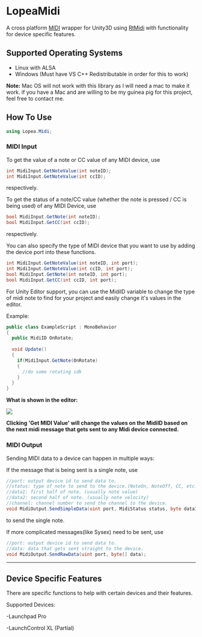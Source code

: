 # LopeaMidi
A cross platform [MIDI](https://wikipedia.org/wiki/MIDI) wrapper for Unity3D using [RtMidi](https://www.music.mcgill.ca/~gary/rtmidi/) with functionality for device specific features.

## Supported Operating Systems
  - Linux with ALSA
  - Windows (Must have VS C++ Redistributable in order for this to work) 
  
  **Note:** Mac OS will not work with this library as I will need a mac to make it work. if you have a Mac and are willing to be my guinea pig for this project, feel free to     contact me.

## How To Use
```csharp
using Lopea.Midi;
```
### MIDI Input
To get the value of a note or CC value of any MIDI device, use
 ```csharp
 int MidiInput.GetNoteValue(int noteID);
 int MidiInput.GetNoteValue(int ccID);
 ```
 respectively.
 
 
 
To get the status of a note/CC value (whether the note is pressed / CC is being used) of any MIDI Device, use
```csharp
bool MidiInput.GetNote(int noteID);
bool MidiInput.GetCC(int ccID);
```
respectively.

You can also specify the type of MIDI device that you want to use by adding the device port into these functions.
```csharp
int MidiInput.GetNoteValue(int noteID, int port);
int MidiInput.GetNoteValue(int ccID, int port);
bool MidiInput.GetNote(int noteID, int port);
bool MidiInput.GetCC(int ccID, int port);
```

For Unity Editor support, you can use the MidiID variable to change the type of midi note to find for your project and easily change it's values in the editor.

Example:
```csharp
public class ExampleScript : MonoBehavior
{
  public MidiID OnRotate;
  
  void Update()
  {
    if(MidiInput.GetNote(OnRotate)
    {
      //do some rotating idk
    }
  }
}
```
**What is shown in the editor:**

![](https://i.imgur.com/4oimtJ1.png)

**Clicking 'Get MIDI Value' will change the values on the MidiID based on the next midi message that gets sent to any Midi device connected.**

### MIDI Output
Sending MIDI data to a device can happen in multiple ways:

If the message that is being sent is a single note, use
```csharp
//port: output device id to send data to.
//status: type of note to send to the device.(NoteOn, NoteOff, CC, etc.)
//data1: first half of note. (usually note value)
//data2: second half of note. (usually note velocity)
//channel: channel number to send the channel to the device.
void MidiOutput.SendSimpleData(uint port, MidiStatus status, byte data1, byte data2, byte channel =0);
```
to send the single note.

If more complicated messages(like Sysex) need to be sent, use 
```csharp
//port: output device id to send data to.
//data: data that gets sent straight to the device.
void MidiOutput.SendRawData(uint port, byte[] data);
```

---
## Device Specific Features
There are specific functions to help with certain devices and their features.

Supported Devices:

  -Launchpad Pro
  
  -LaunchControl XL (Partial)
